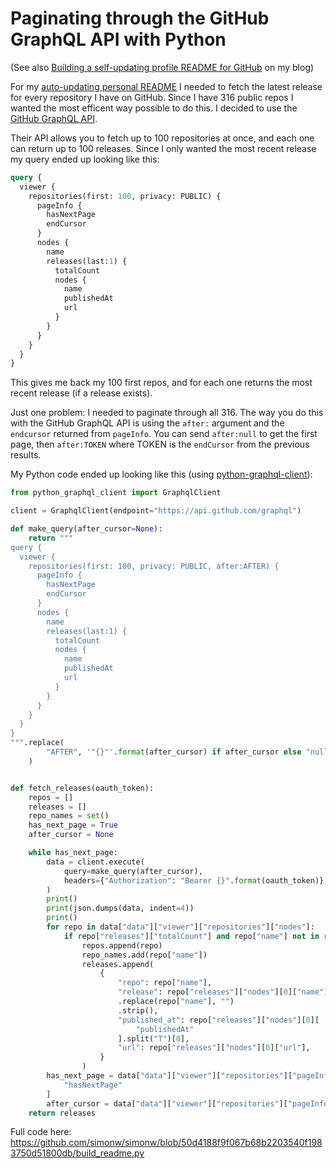# Paginating through the GitHub GraphQL API with Python

(See also [Building a self-updating profile README for GitHub](https://simonwillison.net/2020/Jul/10/self-updating-profile-readme/) on my blog)

For my [auto-updating personal README](https://twitter.com/simonw/status/1281435464474324993) I needed to fetch the latest release for every repository I have on GitHub. Since I have 316 public repos I wanted the most efficent way possible to do this. I decided to use the [GitHub GraphQL API](https://developer.github.com/v4/).

Their API allows you to fetch up to 100 repositories at once, and each one can return up to 100 releases. Since I only wanted the most recent release my query ended up looking like this:

```graphql
query {
  viewer {
    repositories(first: 100, privacy: PUBLIC) {
      pageInfo {
        hasNextPage
        endCursor
      }
      nodes {
        name
        releases(last:1) {
          totalCount
          nodes {
            name
            publishedAt
            url
          }
        }
      }
    }
  }
}
```
This gives me back my 100 first repos, and for each one returns the most recent release (if a release exists).

Just one problem: I needed to paginate through all 316. The way you do this with the GitHub GraphQL API is using the `after:` argument and the `endcursor` returned from `pageInfo`. You can send `after:null` to get the first page, then `after:TOKEN` where TOKEN is the `endCursor` from the previous results.

My Python code ended up looking like this (using [python-graphql-client](https://pypi.org/project/python-graphql-client/)):

```python
from python_graphql_client import GraphqlClient

client = GraphqlClient(endpoint="https://api.github.com/graphql")

def make_query(after_cursor=None):
    return """
query {
  viewer {
    repositories(first: 100, privacy: PUBLIC, after:AFTER) {
      pageInfo {
        hasNextPage
        endCursor
      }
      nodes {
        name
        releases(last:1) {
          totalCount
          nodes {
            name
            publishedAt
            url
          }
        }
      }
    }
  }
}
""".replace(
        "AFTER", '"{}"'.format(after_cursor) if after_cursor else "null"
    )


def fetch_releases(oauth_token):
    repos = []
    releases = []
    repo_names = set()
    has_next_page = True
    after_cursor = None

    while has_next_page:
        data = client.execute(
            query=make_query(after_cursor),
            headers={"Authorization": "Bearer {}".format(oauth_token)},
        )
        print()
        print(json.dumps(data, indent=4))
        print()
        for repo in data["data"]["viewer"]["repositories"]["nodes"]:
            if repo["releases"]["totalCount"] and repo["name"] not in repo_names:
                repos.append(repo)
                repo_names.add(repo["name"])
                releases.append(
                    {
                        "repo": repo["name"],
                        "release": repo["releases"]["nodes"][0]["name"]
                        .replace(repo["name"], "")
                        .strip(),
                        "published_at": repo["releases"]["nodes"][0][
                            "publishedAt"
                        ].split("T")[0],
                        "url": repo["releases"]["nodes"][0]["url"],
                    }
                )
        has_next_page = data["data"]["viewer"]["repositories"]["pageInfo"][
            "hasNextPage"
        ]
        after_cursor = data["data"]["viewer"]["repositories"]["pageInfo"]["endCursor"]
    return releases
```
Full code here: https://github.com/simonw/simonw/blob/50d4188f9f067b68b2203540f1983750d51800db/build_readme.py
